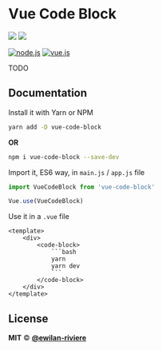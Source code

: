 # **Vue Code Block**

[![](https://img.shields.io/npm/v/vue-dependencies-badges.svg?style=flat-square&color=cb3837&logo=npm&logoColor=ffffff)](https://www.npmjs.com/package/vue-code-block)
[![](https://img.shields.io/github/license/ewilan-riviere/vuepress-theme-useweb.svg?style=flat-square&color=f05032&logo=git&logoColor=ffffff)](https://github.com/ewilan-riviere/dependencies-badges/blob/master/LICENSE)

[![node.js](https://img.shields.io/static/v1?label=Node.js&message=v11.15&color=339933&style=flat-square&logo=node.js&logoColor=ffffff)](https://nodejs.org/en/)
[![vue.js](https://img.shields.io/static/v1?label=Vue.js&message=v2.6&color=4FC08D&style=flat-square&logo=vue.js&logoColor=ffffff)](https://vuejs.org/)

TODO

## **Documentation**

Install it with Yarn or NPM

```bash
yarn add -D vue-code-block
```

**OR**

```bash
npm i vue-code-block --save-dev
```

Import it, ES6 way, in `main.js` / `app.js` file

```js
import VueCodeBlock from 'vue-code-block'

Vue.use(VueCodeBlock)
```

Use it in a `.vue` file

```vue
<template>
    <div>
        <code-block>
            ```bash
            yarn
            yarn dev
            ```
        </code-block>
    </div>
</template>
```

## **License**

**MIT** &copy; [**@ewilan-riviere**](https://github.com/ewilan-riviere)
